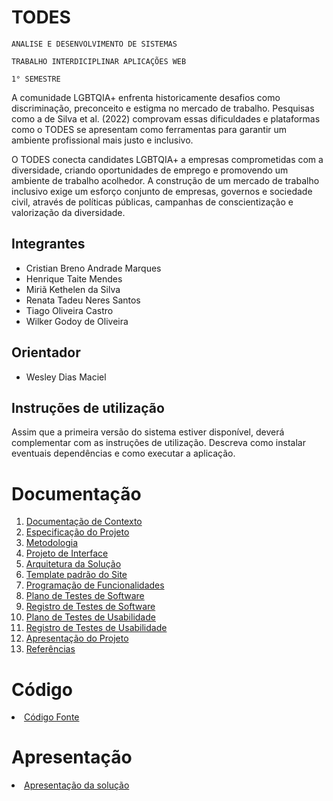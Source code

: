 # TODES

`ANALISE E DESENVOLVIMENTO DE SISTEMAS`

`TRABALHO INTERDICIPLINAR APLICAÇÕES WEB`

`1° SEMESTRE`

A comunidade LGBTQIA+ enfrenta historicamente desafios como discriminação, preconceito e estigma no mercado de trabalho. Pesquisas como a de Silva et al. (2022) comprovam essas dificuldades e plataformas como o TODES se apresentam como ferramentas para garantir um ambiente profissional mais justo e inclusivo.

O TODES conecta candidates LGBTQIA+ a empresas comprometidas com a diversidade, criando oportunidades de emprego e promovendo um ambiente de trabalho acolhedor. A construção de um mercado de trabalho inclusivo exige um esforço conjunto de empresas, governos e sociedade civil, através de políticas públicas, campanhas de conscientização e valorização da diversidade.

## Integrantes

* Cristian Breno Andrade Marques
* Henrique Taite Mendes
* Miriã Kethelen da Silva
* Renata Tadeu Neres Santos
* Tiago Oliveira Castro
* Wilker Godoy de Oliveira

## Orientador

* Wesley Dias Maciel

## Instruções de utilização

Assim que a primeira versão do sistema estiver disponível, deverá complementar com as instruções de utilização. Descreva como instalar eventuais dependências e como executar a aplicação.

# Documentação

<ol>
<li><a href="docs/01-Documentação de Contexto.md"> Documentação de Contexto</a></li>
<li><a href="docs/02-Especificação do Projeto.md"> Especificação do Projeto</a></li>
<li><a href="docs/03-Metodologia.md"> Metodologia</a></li>
<li><a href="docs/04-Projeto de Interface.md"> Projeto de Interface</a></li>
<li><a href="docs/05-Arquitetura da Solução.md"> Arquitetura da Solução</a></li>
<li><a href="docs/06-Template padrão do Site.md"> Template padrão do Site</a></li>
<li><a href="docs/07-Programação de Funcionalidades.md"> Programação de Funcionalidades</a></li>
<li><a href="docs/08-Plano de Testes de Software.md"> Plano de Testes de Software</a></li>
<li><a href="docs/09-Registro de Testes de Software.md"> Registro de Testes de Software</a></li>
<li><a href="docs/10-Plano de Testes de Usabilidade.md"> Plano de Testes de Usabilidade</a></li>
<li><a href="docs/11-Registro de Testes de Usabilidade.md"> Registro de Testes de Usabilidade</a></li>
<li><a href="docs/12-Apresentação do Projeto.md"> Apresentação do Projeto</a></li>
<li><a href="docs/13-Referências.md"> Referências</a></li>
</ol>

# Código

<li><a href="src/README.md"> Código Fonte</a></li>

# Apresentação

<li><a href="presentation/README.md"> Apresentação da solução</a></li>
